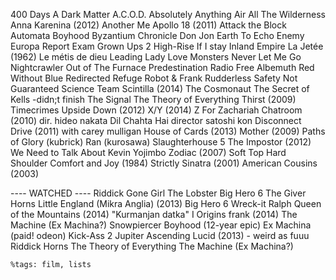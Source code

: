 400 Days
A Dark Matter
A.C.O.D.
Absolutely Anything
Air
All The Wilderness
Anna Karenina (2012)
Another Me
Apollo 18 (2011)
Attack the Block
Automata
Boyhood
Byzantium
Chronicle
Don Jon
Earth To Echo
Enemy
Europa Report
Exam
Grown Ups 2
High-Rise
If I stay
Inland Empire
La Jetée (1962)
Le métis de dieu
Leading Lady
Love
Monsters
Never Let Me Go
Nightcrawler
Out of The Furnace
Predestination
Radio Free Albemuth
Red Without Blue
Redirected
Refuge
Robot & Frank
Rudderless
Safety Not Guaranteed
Science Team
Scintilla (2014)
The Cosmonaut
The Secret of Kells             -didn;t finish
The Signal
The Theory of Everything
Thirst (2009)
Timecrimes
Upside Down (2012)
X/Y (2014)
Z For Zachariah
Chatroom (2010) dir. hideo nakata
Dil Chahta Hai
director satoshi kon
Disconnect
Drive (2011) with carey mulligan
House of Cards (2013)
Mother (2009)
Paths of Glory (kubrick)
Ran (kurosawa)
Slaughterhouse 5
The Impostor (2012)
We Need to Talk About Kevin
Yojimbo
Zodiac (2007)
Soft Top Hard Shoulder
Comfort and Joy (1984)
Strictly Sinatra (2001)
American Cousins (2003)

---- WATCHED ----
Riddick
Gone Girl
The Lobster
Big Hero 6
The Giver
Horns
Little England (Mikra Anglia) (2013)
Big Hero 6
Wreck-it Ralph
Queen of the Mountains (2014) "Kurmanjan datka" 
I Origins
frank (2014)
The Machine (Ex Machina?)
Snowpiercer
Boyhood (12-year epic)
Ex Machina (paid! odeon)
Kick-Ass 2
Jupiter Ascending
Lucid (2013) - weird as fuuu
Riddick
Horns
The Theory of Everything
The Machine (Ex Machina?)


```
%tags: film, lists
